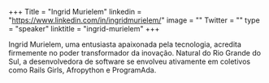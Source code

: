 +++
Title = "Ingrid Murielem"
linkedin = "https://www.linkedin.com/in/ingridmurielem/"
image = ""
Twitter = ""
type = "speaker"
linktitle = "ingrid-murielem"
+++

Ingrid Murielem, uma entusiasta apaixonada pela tecnologia, acredita firmemente no poder transformador da inovação. Natural do Rio Grande do Sul, a desenvolvedora de software se envolveu ativamente em coletivos como Rails Girls, Afropython e ProgramAda. 